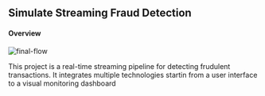 ## Simulate Streaming Fraud Detection 

#### Overview 
![final-flow](https://github.com/user-attachments/assets/3ddf0ca4-0de7-4940-af41-a9fef2e8c8f9)


This project is a real-time streaming pipeline for detecting frudulent transactions. It integrates multiple technologies startin from a user interface to a visual monitoring dashboard
